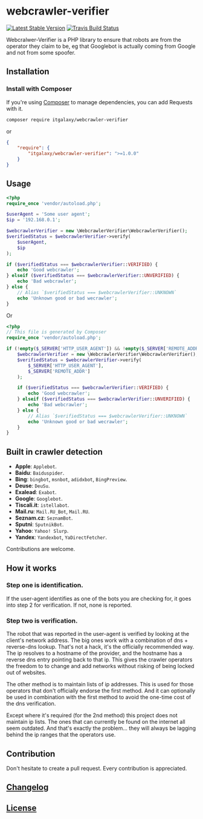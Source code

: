 # webcrawler-verifier

[![Latest Stable Version](https://poser.pugx.org/itgalaxy/webcrawler-verifier/v/stable)](
https://packagist.org/packages/itgalaxy/webcrawler-verifier)
[![Travis Build Status](https://img.shields.io/travis/itgalaxy/webcrawler-verifier/master.svg?label=build)
](https://travis-ci.org/itgalaxy/webcrawler-verifier)

Webcralwer-Verifier is a PHP library to ensure that robots are from the operator they claim to be, 
eg that Googlebot is actually coming from Google and not from some spoofer.

## Installation

### Install with Composer

If you're using [Composer](https://github.com/composer/composer) to manage dependencies, you can add Requests with it.

```sh
composer require itgalaxy/webcrawler-verifier
```

or
```json
{
    "require": {
        "itgalaxy/webcrawler-verifier": ">=1.0.0"
    }
}
```

## Usage

```php
<?php
require_once 'vendor/autoload.php';

$userAgent = 'Some user agent';
$ip = '192.168.0.1';

$webcrawlerVerifier = new \WebcrawlerVerifier\WebcrawlerVerifier();
$verifiedStatus = $webcrawlerVerifier->verify(
    $userAgent, 
    $ip
);

if ($verifiedStatus === $webcrawlerVerifier::VERIFIED) {
    echo 'Good webcrawler';
} elseif ($verifiedStatus === $webcrawlerVerifier::UNVERIFIED) {
    echo 'Bad webcrawler';
} else {
    // Alias `$verifiedStatus === $webcrawlerVerifier::UNKNOWN`
    echo 'Unknown good or bad wecrawler';
}

```

Or

```php
<?php
// This file is generated by Composer
require_once 'vendor/autoload.php';

if (!empty($_SERVER['HTTP_USER_AGENT']) && !empty($_SERVER['REMOTE_ADDR'])) {
    $webcrawlerVerifier = new \WebcrawlerVerifier\WebcrawlerVerifier();
    $verifiedStatus = $webcrawlerVerifier->verify(
        $_SERVER['HTTP_USER_AGENT'], 
        $_SERVER['REMOTE_ADDR']
    );

    if ($verifiedStatus === $webcrawlerVerifier::VERIFIED) {
        echo 'Good webcrawler';
    } elseif ($verifiedStatus === $webcrawlerVerifier::UNVERIFIED) {
        echo 'Bad webcrawler';
    } else {
        // Alias `$verifiedStatus === $webcrawlerVerifier::UNKNOWN`
        echo 'Unknown good or bad wecrawler';
    }
}
```

## Built in crawler detection

- **Apple**: `Applebot`.
- **Baidu**: `Baiduspider`.
- **Bing**: `bingbot`, `msnbot`, `adidxbot`, `BingPreview`.
- **Deuse**: `DeuSu`.
- **Exalead**: `Exabot`.
- **Google**: `Googlebot`.
- **Tiscali.it**: `istellabot`.
- **Mail.ru**: `Mail.RU_Bot`, `Mail.RU`.
- **Seznam.cz**: `SeznamBot`.
- **Sputni**: `SputnikBot`.
- **Yahoo**: `Yahoo! Slurp`.
- **Yandex**: `Yandexbot`, `YaDirectFetcher`.

Contributions are welcome.

## How it works

### Step one is identification.

If the user-agent identifies as one of the bots you are checking for, it goes into step 2 for verification.
If not, none is reported.

### Step two is verification.

The robot that was reported in the user-agent is verified by looking at the client's network address.
The big ones work with a combination of dns + reverse-dns lookup. That's not a hack, it's the officially
recommended way. The ip resolves to a hostname of the provider, and the hostname has a reverse dns entry
pointing back to that ip. This gives the crawler operators the freedom to to change and add networks
without risking of being locked out of websites.

The other method is to maintain lists of ip addresses. This is used for those operators that don't
officially endorse the first method. And it can optionally be used in combination with the first method
to avoid the one-time cost of the dns verification.

Except where it's required (for the 2nd method) this project does not maintain ip lists. The ones that
can currently be found on the internet all seem outdated. And that's exactly the problem... they will
always be lagging behind the ip ranges that the operators use.

## Contribution

Don't hesitate to create a pull request. Every contribution is appreciated.

## [Changelog](CHANGELOG.md)

## [License](LICENSE)
